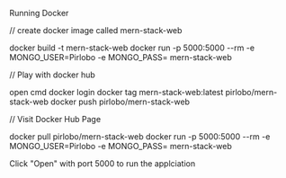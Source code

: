 Running Docker

// create docker image called mern-stack-web
 
 docker build -t mern-stack-web
 docker run -p 5000:5000 --rm -e MONGO_USER=Pirlobo -e MONGO_PASS=<password> mern-stack-web

// Play with docker hub 

open cmd 
docker login 
docker tag mern-stack-web:latest pirlobo/mern-stack-web
docker push pirlobo/mern-stack-web

// Visit Docker Hub Page 

docker pull pirlobo/mern-stack-web
docker run -p 5000:5000 --rm -e MONGO_USER=Pirlobo -e MONGO_PASS=<password> mern-stack-web

Click "Open" with port 5000 to run the applciation
